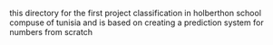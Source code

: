 this directory for the first project classification in holberthon school compuse of tunisia
and is based on creating a prediction system for numbers from scratch